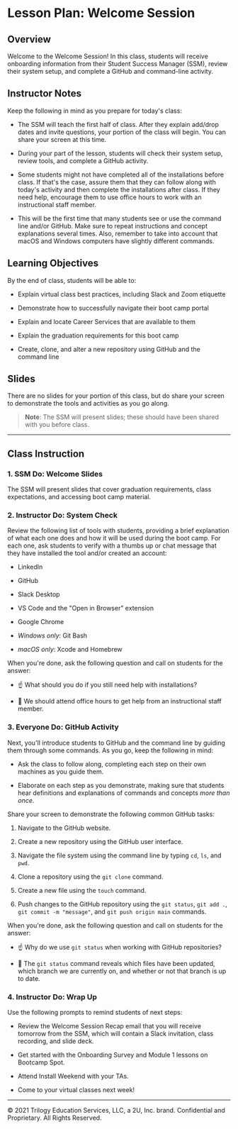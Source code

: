 # Lesson Plan: Welcome Session

## Overview 

Welcome to the Welcome Session! In this class, students will receive onboarding information from their Student Success Manager (SSM), review their system setup, and complete a GitHub and command-line activity. 

## Instructor Notes

Keep the following in mind as you prepare for today's class:

* The SSM will teach the first half of class. After they explain add/drop dates and invite questions, your portion of the class will begin. You can share your screen at this time.

* During your part of the lesson, students will check their system setup, review tools, and complete a GitHub activity.

* Some students might not have completed all of the installations before class. If that's the case, assure them that they can follow along with today's activity and then complete the installations after class. If they need help, encourage them to use office hours to work with an instructional staff member. 

* This will be the first time that many students see or use the command line and/or GitHub. Make sure to repeat instructions and concept explanations several times. Also, remember to take into account that macOS and Windows computers have slightly different commands.

## Learning Objectives

By the end of class, students will be able to:

* Explain virtual class best practices, including Slack and Zoom etiquette

* Demonstrate how to successfully navigate their boot camp portal

* Explain and locate Career Services that are available to them

* Explain the graduation requirements for this boot camp

* Create, clone, and alter a new repository using GitHub and the command line

## Slides

There are no slides for your portion of this class, but do share your screen to demonstrate the tools and activities as you go along. 

> **Note**: The SSM will present slides; these should have been shared with you before class.

---

## Class Instruction

### 1. SSM Do: Welcome Slides 

The SSM will present slides that cover graduation requirements, class expectations, and accessing boot camp material. 

### 2. Instructor Do: System Check 

Review the following list of tools with students, providing a brief explanation of what each one does and how it will be used during the boot camp. For each one, ask students to verify with a thumbs up or chat message that they have installed the tool and/or created an account:  

* LinkedIn
        
* GitHub

* Slack Desktop

* VS Code and the "Open in Browser" extension 

* Google Chrome

* *Windows only*: Git Bash

* *macOS only*: Xcode and Homebrew

When you're done, ask the following question and call on students for the answer:

* ☝️ What should you do if you still need help with installations? 

* 🙋 We should attend office hours to get help from an instructional staff member.

### 3. Everyone Do: GitHub Activity  

Next, you'll introduce students to GitHub and the command line by guiding them through some commands. As you go, keep the following in mind:

* Ask the class to follow along, completing each step on their own machines as you guide them. 

* Elaborate on each step as you demonstrate, making sure that students hear definitions and explanations of commands and concepts *more than once*. 

Share your screen to demonstrate the following common GitHub tasks:

1. Navigate to the GitHub website.
      
2. Create a new repository using the GitHub user interface.

3. Navigate the file system using the command line by typing `cd`, `ls`, and `pwd`.

4. Clone a repository using the `git clone` command.

5. Create a new file using the `touch` command.

6. Push changes to the GitHub repository using the `git status`, `git add .`, `git commit -m "message"`, and `git push origin main` commands.

When you're done, ask the following question and call on students for the answer:

* ☝️ Why do we use `git status` when working with GitHub repositories? 

* 🙋 The `git status` command reveals which files have been updated, which branch we are currently on, and whether or not that branch is up to date. 

### 4. Instructor Do: Wrap Up 

Use the following prompts to remind students of next steps:

* Review the Welcome Session Recap email that you will receive tomorrow from the SSM, which will contain a Slack invitation, class recording, and slide deck.
  	
* Get started with the Onboarding Survey and Module 1 lessons on Bootcamp Spot.
  
* Attend Install Weekend with your TAs.
  
* Come to your virtual classes next week!

---
© 2021 Trilogy Education Services, LLC, a 2U, Inc. brand. Confidential and Proprietary. All Rights Reserved.
